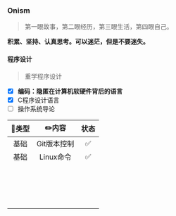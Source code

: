 ### Onism
> 第一眼故事，第二眼经历，第三眼生活，第四眼自己。

**积累、坚持、认真思考。可以迷茫，但是不要迷失。**

#### 程序设计

> 重学程序设计

- [x] **编码：隐匿在计算机软硬件背后的语言**
- [x] C程序设计语言
- [ ] 操作系统导论

| 🍭类型 |    ✏️内容    | 状态 |
| :---: | :---------: | :--: |
| 基础  | Git版本控制 |  ✅   |
| 基础  |  Linux命令  |  ✅   |
|       |             |      |
|       |             |      |
|       |             |      |
|       |             |      |
|       |             |      |
|       |             |      |
|       |             |      |
|       |             |      |
|       |             |      |
|       |             |      |
|       |             |      |
|       |             |      |
|       |             |      |
|       |             |      |
|       |             |      |
|       |             |      |
|       |             |      |
